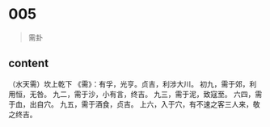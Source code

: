 # 005
> 需卦

## content

（水天需）坎上乾下
《需》：有孚，光亨。贞吉，利涉大川。
初九，需于郊，利用恒，无咎。
九二，需于沙，小有言，终吉。
九三，需于泥，致寇至。
六四，需于血，出自穴。
九五，需于酒食，贞吉。
上六，入于穴，有不速之客三人来，敬之终吉。